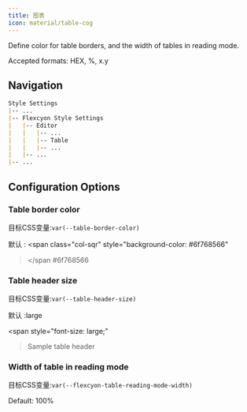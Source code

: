 ```yaml
---
title: 图表
icon: material/table-cog
---
```


Define color for table borders, and the width of tables in reading mode.

Accepted formats: HEX, %, x.y

## Navigation

```md
Style Settings
|-- ...
|-- Flexcyon Style Settings
|   |-- Editor
|   |   |-- ...
|   |   |-- Table
|   |   |-- ...
|   |-- ...
|-- ...
```

## Configuration Options

### Table border color

目标CSS变量:`var(--table-border-color)`

默认 :
<span class="col-sqr" style="background-color: #6f768566"
></span
> #6f768566

### Table header size

目标CSS变量:`var(--table-header-size)`

默认 :large

<span style="font-size: large;"
>Sample table header</span>

### Width of table in reading mode

目标CSS变量:`var(--flexcyon-table-reading-mode-width)`

Default: 100%

